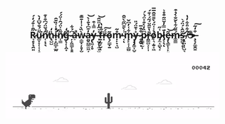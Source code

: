 ###                                                   

<h2 align="center" color="cyan">
  R̷͉̥̞̖̯͈̋̑͐͒́̒́͘u̷͚̟̞̜͔͔̯̪̦̺͂̈́̐̌͆̒̀͘n̸̜̣̘̖̂́̌̈́͆͒̽͊̚ṅ̵̢̺̺̒i̴̛̟̙̻̲̙̲̰̓̍͑̏̄̂̚ͅn̸̜͇͂̏͐̈́̂̾̈́́̕ğ̶̨̦͎̭̟̒̚̚ ̷̦̦͖͇̙̥͍͆́͋ă̵̠̚ẁ̴̠̳͓̦̥̦̬̬̻̳̏̀͗̍̍̄̅͊a̶͈̬̪͚̫͖̦̓͊͆̉̄͗̀̕͜͝ͅy̶̢͖̦̥̓̿͑͒ ̴͎̮̙̜̼̟͖̻̽͛̂̓̈̎̂͝f̶̱̦̰̗̮̐̇̔ͅr̵͓̈́͠õ̵̖̗̳̣̱ṃ̷̙̟̘̺̊͂̕ ̴͔̾̀͌͆̋̀̎̂͘ͅm̴̧̙͔̜̳̺̫͋͑̓͆̌y̶̡̡͚̩̺̞̽͗̄̈́̎͜ ̷̥̯̬͙͒͒̅p̷͇͉̫̩͆̏̓̀͒̽̈́͛́̕r̵̭͚̺͕̹͎̄̔̎̑̈́̋́͗͊́ỏ̸͎͉̣̬̞͖͐͑̈́̀͌͌̂̅̅b̷̡̼͔̻̖͕͑̋l̷̡͕̖̄̿̓̌̈͂͒̊͛͘ͅe̶̡̨͇̙͕̙͍̘̫͂͝ḿ̵͚͇̄̋͋̀̌̐̀̉͒s̴̛̮͖̖̝̹̋̂͛́̈́͛ ̸̣̖̤̦͔̺͉̂͋̎͋̓̔ͅ☕̶̧̞̗͚̭̱͒̒̃͠
</h2>
<p align="center">
  <img src="dina.gif" />
</p>
